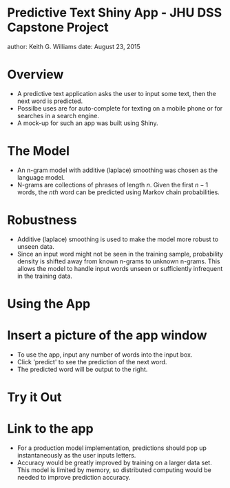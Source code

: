 Predictive Text Shiny App - JHU DSS Capstone Project
========================================================
author: Keith G. Williams
date: August 23, 2015

Overview
========================================================

- A predictive text application asks the user to input some text, then the next word is predicted.
- Possilbe uses are for auto-complete for texting on a mobile phone or for searches in a search engine.
- A mock-up for such an app was built using Shiny.

The Model
========================================================
- An n-gram model with additive (laplace) smoothing was chosen as the language model.
- N-grams are collections of phrases of length $n$. Given the first $n - 1$ words, the $nth$ word can be predicted using Markov chain probabilities.

Robustness
========================================================
- Additive (laplace) smoothing is used to make the model more robust to unseen data.
- Since an input word might not be seen in the training sample, probability density is shifted away from known n-grams to unknown n-grams. This allows the model to handle input words unseen or sufficiently infrequent in the training data.

Using the App
========================================================
# Insert a picture of the app window
- To use the app, input any number of words into the input box.
- Click 'predict' to see the prediction of the next word.
- The predicted word will be output to the right.

Try it Out
========================================================
# Link to the app
- For a production model implementation, predictions should pop up instantaneously as the user inputs letters.
- Accuracy would be greatly improved by training on a larger data set. This model is limited by memory, so distributed computing would be needed to improve prediction accuracy.
